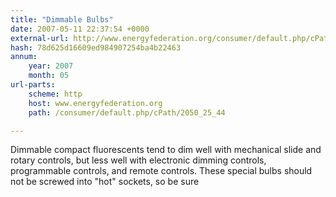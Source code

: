 ```yaml
---
title: "Dimmable Bulbs"
date: 2007-05-11 22:37:54 +0000
external-url: http://www.energyfederation.org/consumer/default.php/cPath/2050_25_44
hash: 78d625d16609ed984907254ba4b22463
annum:
    year: 2007
    month: 05
url-parts:
    scheme: http
    host: www.energyfederation.org
    path: /consumer/default.php/cPath/2050_25_44

---
```


Dimmable compact fluorescents tend to dim well with mechanical slide and rotary controls, but less well with electronic dimming controls, programmable controls, and remote controls. These special bulbs should not be screwed into "hot" sockets, so be sure
